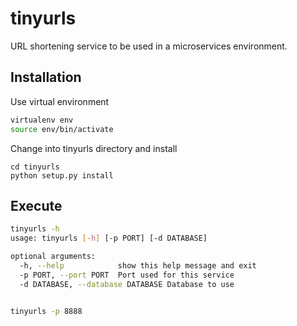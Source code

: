 # tinyurls

URL shortening service to be used in a microservices environment.


## Installation
Use virtual environment
```bash
virtualenv env
source env/bin/activate

```
Change into tinyurls directory and install
```
cd tinyurls
python setup.py install 

```

## Execute
```bash
tinyurls -h
usage: tinyurls [-h] [-p PORT] [-d DATABASE]

optional arguments:
  -h, --help            show this help message and exit
  -p PORT, --port PORT  Port used for this service
  -d DATABASE, --database DATABASE Database to use


tinyurls -p 8888
```





